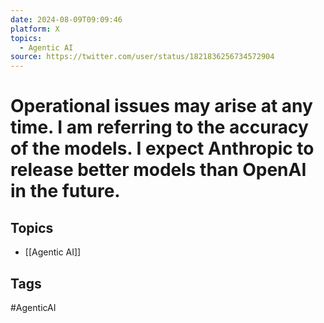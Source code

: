 ```yaml
---
date: 2024-08-09T09:09:46
platform: X
topics:
  - Agentic AI
source: https://twitter.com/user/status/1821836256734572904
---
```

# Operational issues may arise at any time. I am referring to the accuracy of the models. I expect Anthropic to release better models than OpenAI in the future.

## Topics
- [[Agentic AI]]

## Tags
#AgenticAI